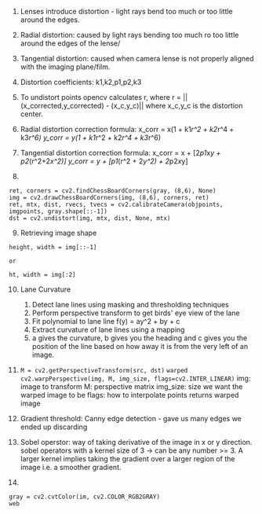 1. Lenses introduce distortion - light rays bend too much or too little around the edges. 

2. Radial distortion: caused by light rays bending too much ro too little around the edges of the lense/ 

3. Tangential distortion: caused when camera lense is not properly aligned with the imaging plane/film. 

4. Distortion coefficients: k1,k2,p1,p2,k3

5. To undistort points opencv calculates r,
	where r = ||(x_corrected,y_corrected) - (x_c,y_c)||
where x_c,y_c is the distortion center. 

6. Radial distortion correction formula: 
x_corr = x(1 + k1*r^2 + k2*r^4 + k3*r^6)
y_corr = y(1 + k1*r^2 + k2*r^4 + k3*r^6)

7. Tangential distortion correction formula:
x_corr = x + [2*p1*x*y + p2*(r^2+2*x^2)]
y_corr = y + [p1*(r^2 + 2*y^2) + 2*p2*x*y]


8. 
```
ret, corners = cv2.findChessBoardCorners(gray, (8,6), None)
img = cv2.drawChessBoardCorners(img, (8,6), corners, ret)
ret, mtx, dist, rvecs, tvecs = cv2.calibrateCamera(objpoints, imgpoints, gray.shape[::-1])
dst = cv2.undistort(img, mtx, dist, None, mtx)
```

9. Retrieving image shape 
```
height, width = img[::-1]

or 

ht, width = img[:2]
```

10. Lane Curvature
	1. Detect lane lines using masking and thresholding techniques 
	2. Perform perspective transform to get birds' eye view of the lane
	3. Fit polynomial to lane line f(y) = ay^2 + by + c
	4. Extract curvature of lane lines using a mapping
	5. a gives the curvature, b gives you the heading and c gives you the position of the line based on how away it is from the very left of an image. 

11. `M = cv2.getPerspectiveTransform(src, dst)`
`warped cv2.warpPerspective(img, M, img_size, flags=cv2.INTER_LINEAR)`
img: image to transform 
M: perspective matrix
img_size: size we want the warped image to be 
flags: how to interpolate points
returns warped image 

12. Gradient threshold: Canny edge detection - gave us many edges we ended up discarding

13. Sobel operstor: way of taking derivative of the image in x or y direction. 
sobel operators with a kernel size of 3 -> can be any number >= 3. A larger kernel implies taking the gradient over a larger region of the image i.e. a smoother gradient. 

14. 
```
gray = cv2.cvtColor(im, cv2.COLOR_RGB2GRAY)
web